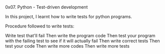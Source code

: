 0x07. Python - Test-driven development

In this project, I learnt how to write tests for python programs.

Procedure followed to write tests:

  Write test that'll fail
  Then write the program code
  Then test your program with the failing test to see if it will actually fail
  Then write correct tests
  Then test your code
  Then write more codes
  Then write more tests
